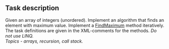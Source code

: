 ## Task description ##

Given an array of integers (unordered). Implement an algorithm that finds an element with maximum value. Implement a [FindMaximum](FindMaximumTask/ArrayExtension.cs#L17) method iteratively. The task definitions are given in the XML-comments for the methods. _Do not use LINQ._      
*Topics - arrays, recursion, call stack.*